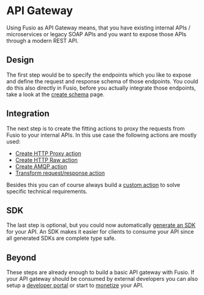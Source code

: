 
# API Gateway

Using Fusio as API Gateway means, that you have existing internal APIs / microservices
or legacy SOAP APIs and you want to expose those APIs through a modern REST API.

## Design

The first step would be to specify the endpoints which you like to expose
and define the request and response schema of those endpoints. You could do
this also directly in Fusio, before you actually integrate those endpoints,
take a look at the [create schema](./create_schema) page.

## Integration

The next step is to create the fitting actions to proxy the requests from Fusio
to your internal APIs. In this use case the following actions are mostly used:

* [Create HTTP Proxy action](../../backend/api/action/http-processor)
* [Create HTTP Raw action](../../backend/api/action/http-raw)
* [Create AMQP action](../../backend/api/action/amqp-publish)
* [Transform request/response action](../../backend/api/action/util-json-patch)

Besides this you can of course always build a [custom action](../api_framework/develop_custom_action.md)
to solve specific technical requirements.

## SDK

The last step is optional, but you could now automatically [generate an SDK](./generate_sdk)
for your API. An SDK makes it easier for clients to consume your API since all generated
SDKs are complete type safe.

## Beyond

These steps are already enough to build a basic API gateway with Fusio. If
your API gateway should be consumed by external developers you can also setup
a [developer portal](../api_product/setup_developer_portal) or start to
[monetize](../api_product/setup_monetization) your API.


